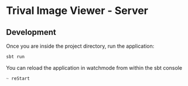 # Trival Image Viewer - Server

## Development

Once you are inside the project directory, run the application:

```scala
sbt run
```

You can reload the application in watchmode from within the sbt console

```scala
~ reStart
```
